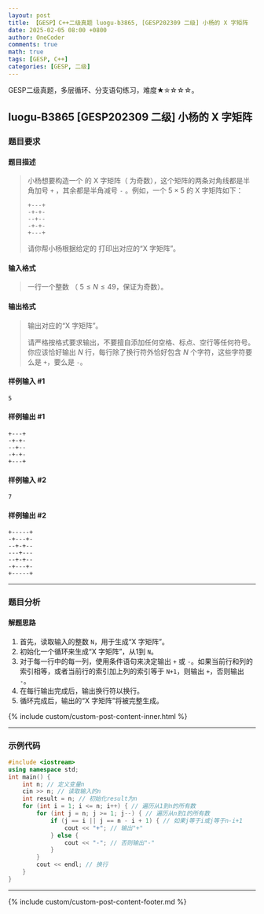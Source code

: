 ```yaml
---
layout: post
title: 【GESP】C++二级真题 luogu-b3865, [GESP202309 二级] 小杨的 X 字矩阵
date: 2025-02-05 08:00 +0800
author: OneCoder
comments: true
math: true
tags: [GESP, C++]
categories: [GESP, 二级]
---
```

GESP二级真题，多层循环、分支语句练习，难度★✮☆☆☆。

<!--more-->

## luogu-B3865 [GESP202309 二级] 小杨的 X 字矩阵

### 题目要求

#### 题目描述

>小杨想要构造一个 的 X 字矩阵（ 为奇数），这个矩阵的两条对角线都是半角加号 `+` ，其余都是半角减号 `-` 。例如，一个 $5 \times 5$ 的 X 字矩阵如下：
>
>```plain
>+---+
>-+-+-
>--+--
>-+-+-
>+---+
>```
>
>请你帮小杨根据给定的 打印出对应的“X 字矩阵”。

#### 输入格式

>一行一个整数 （ $5 \le N \le 49$，保证为奇数）。

#### 输出格式

>输出对应的“X 字矩阵”。
>
>请严格按格式要求输出，不要擅自添加任何空格、标点、空行等任何符号。你应该恰好输出 $N$ 行，每行除了换行符外恰好包含 $N$ 个字符，这些字符要么是 `+`，要么是 `-`。

#### 样例输入 #1

```console
5
```

#### 样例输出 #1

```console
+---+
-+-+-
--+--
-+-+-
+---+
```

#### 样例输入 #2

```console
7
```

#### 样例输出 #2

```console
+-----+
-+---+-
--+-+--
---+---
--+-+--
-+---+-
+-----+
```

---

### 题目分析

#### 解题思路

1. 首先，读取输入的整数 `N`，用于生成“X 字矩阵”。
2. 初始化一个循环来生成“X 字矩阵”，从1到 `N`。
3. 对于每一行中的每一列，使用条件语句来决定输出 `+` 或 `-`。如果当前行和列的索引相等，或者当前行的索引加上列的索引等于 `N+1`，则输出 `+`，否则输出 `-`。
4. 在每行输出完成后，输出换行符以换行。
5. 循环完成后，输出的“X 字矩阵”将被完整生成。

{% include custom/custom-post-content-inner.html %}

---

### 示例代码

```cpp
#include <iostream>
using namespace std;
int main() {
    int n; // 定义变量n
    cin >> n; // 读取输入的n
    int result = n; // 初始化result为n
    for (int i = 1; i <= n; i++) { // 遍历从1到n的所有数
        for (int j = n; j >= 1; j--) { // 遍历从n到1的所有数
            if (j == i || j == n - i + 1) { // 如果j等于i或j等于n-i+1
                cout << "+"; // 输出"+"
            } else {
                cout << "-"; // 否则输出"-"
            }
        }
        cout << endl; // 换行
    }
}
```

---

{% include custom/custom-post-content-footer.md %}

